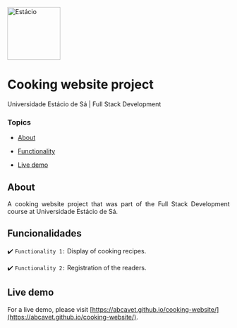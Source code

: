 <a href="https://estacio.br/" target="_blank"> <img src="https://yt3.ggpht.com/B6P0cbsyYh7KlYUAX4aiMKfK-xF026rP0wdpkPsh6EHNIU9FjGMbO0D96Uxf1QM0IS1oRDpZBw=s900-c-k-c0x00ffffff-no-rj" alt="Estácio" width="120" height="120"/> </a>

# Cooking website project
Universidade Estácio de Sá | Full Stack Development


### Topics

- [About](#about)

- [Functionality](#functionalities)

- [Live demo](#live-demo)

## About 

<p align="justify">
A cooking website project that was part of the Full Stack Development course at Universidade Estácio de Sá.

## Funcionalidades

:heavy_check_mark: `Functionality 1:` Display of cooking recipes.

:heavy_check_mark: `Functionality 2:` Registration of the readers.

###

## Live demo

For a live demo, please visit [https://abcavet.github.io/cooking-website/](https://abcavet.github.io/cooking-website/).
